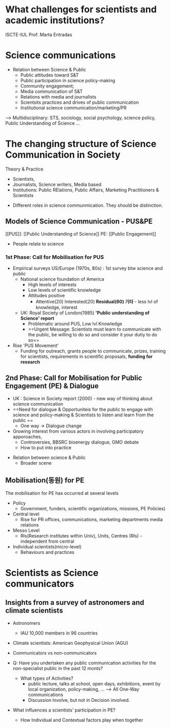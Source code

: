# What challenges for scientists and academic institutions? 
ISCTE-IUL 
Prof. Marta Entradas 

# Science communications
* Relation between Science & Public
	* Public attitudes toward S&T
	* Public participation in science policy-making
	* Community engagement;
	* Media communication of S&T
	* Relations with media and journalists
	* Scientsits practices and drives of public communication 
	* Institutional science communication/marketing/PR

--> Multidisciplinary: STS, sociology, social psychology, science policy, Public Understanding of Science ... 

# The changing structure of Science Communication in Society 
Theory & Practice
* Scientists, 
* Journalists, Science writers, Media based
* Institutions: Public RElations, Public Affairs, Marketing
Practitioners & Scientists
- Different roles in science communmication. They should be distinction. 

## Models of Science Communication - PUS&PE
[[PUS]]: [[Public Understanding of Science]]
PE: [[Public Engagement]]
* People relate to science 
### 1st Phase: Call for Mobilisation for PUS 
* Empirical surveys US/Europe (1970s, 80s) : 1st survey btw science and public
	* National science foundation of America
		* High levels of interests
		* Low levels of scientific knowledge 
		* Attitudes positive
			* Attentive(20) Interested(20) **Residual(60) 기타** - less lvl of knowledge, interest
	* UK: Royal Society of London(1985) **'Public understanding of Science' report**
		* Problematic around PUS, Low lvl Knowledge 
		* ==Urgent Message: Scientists must learn to communicate with the public, be willing to do so and consider it your dutiy to do so==
* Rise 'PUS Movement'
	* Funding for outreach, grants people to communicate, prizes, training for scientists, requirements in scientific proposals, **funding for research**

## 2nd Phase: Call for Mobilisation for Public Engagement (PE) & Dialogue 
* UK : Science in Society report (2000) - new way of thinking about science communication
* ==Need for dialogue & Opportuniteis for the public to engage with science and policy-making & Scientists to listen and learn from the public ==
	* One way -> Dialogue change
* Growing interest from various actors in involving participatory apporoaches,
	* Controversies, BBSRC bioenergy dialogue, GMO debate
	* How to put into practice 

- Relation between science & Public
	- Broader scene

## Mobilisation(동원) for PE
The mobilisation for PE has occurred at several levels
* Policy
	* Government, funders, scientific organizations, missions, PE Policies)
* Central level
	* Rise for PR offices, communications, marketing departments media relations
* Messo Level
	* RIs(Research institutes within Univ), Units, Centres (RIs) - independent from central 
* Individual scientists(micro-level)
	* Behaviours and practices

# Scientists as Science communicators
## Insights from a survey of astronomers and climate scientists
* Astronomers 
	* IAU 10,000 members in 96 countries
* Climate scientists: American Geophysical Union (AGU)

* Communicators vs non-communicators
* Q: Have you undertaken any public communication activities for the non-specialist public in the past 12 monts? 
	* What types of Activities?
		* public lecture, talks at school, open days, exhibitions, event by local organization, policy-making, ... 
		--> All One-Way communications
		* Discussion Involve, but not in Decision involved. 

* What influences a scientists' participation in PE? 
	* How Individual and Contextual factors play when together